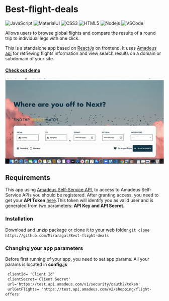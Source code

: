 # Best-flight-deals
![JavaScript](https://img.shields.io/badge/-JavaScript-black?style=flat-square&logo=javascript) 
![MaterialUI](https://img.shields.io/badge/-MaterialUI-563D7C?style=flat-square&logo=materialui)
![CSS3](https://img.shields.io/badge/-CSS3-1572B6?style=flat-square&logo=css3)
![HTML5](https://img.shields.io/badge/-HTML5-E34F26?style=flat-square&logo=html5&logoColor=white)
![Nodejs](https://img.shields.io/badge/-NodeJS-black?style=flat-square&logo=Node.js)
![VSCode](https://img.shields.io/badge/-VS_Code-007ACC?style=flat-square&logo=visual-studio-code)

Allows users to browse global flights and compare the results of a round trip to individual legs with one click.

This is a standalone app based on [ReactJs](https://reactjs.org/) on frontend. It uses [Amadeus api](https://developers.amadeus.com/) for retrieving flights information and view search results on a domain or subdomain of your site. 


#### [Check out demo](https://github.com/Miraragal/Best-flight-deals/blob/main/frontend/public/ezgif.com-gif-maker.gif) 
![LandingPage](https://github.com/Miraragal/Best-flight-deals/blob/main/frontend/public/ezgif.com-gif-maker.gif) 



## Requirements
This app using [Amadeus Self-Service API](https://developers.amadeus.com/get-started/get-started-with-self-service-apis-335), to access to Amadeus Self-Service APIs you should be registered. After granting access, you need to get your **API Token** [here](https://developers.amadeus.com/self-service/apis-docs/guides/authorization-262).This token will identify you as valid user and is generated from two parameters: **API Key and API Secret**.


### Installation

Download and unzip package or clone it to your web folder `git clone https://github.com/Miraragal/Best-flight-deals`


### Changing your app parameters
Before first running of your app, you need to set app params. All your params is located in **config.js**

```
 clientId= 'Client Id'
 clientSecret='Client Secret'
 url='https://test.api.amadeus.com/v1/security/oauth2/token'
 urlGetFlights= 'https://test.api.amadeus.com/v2/shopping/flight-offers'

```

